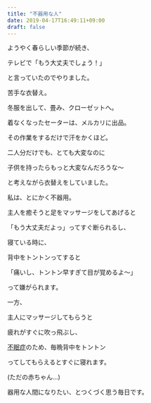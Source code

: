 ```yaml
---
title: "不器用な人"
date: 2019-04-17T16:49:11+09:00
draft: false
---
```


ようやく春らしい季節が続き、

テレビで「もう大丈夫でしょう！」

と言っていたのでやりました。

苦手な衣替え。

冬服を出して、畳み、クローゼットへ。

着なくなったセーターは、メルカリに出品。

その作業をするだけで汗をかくほど。

二人分だけでも、とても大変なのに

子供を持ったらもっと大変なんだろうな〜

と考えながら衣替えをしていました。

私は、とにかく不器用。

主人を癒そうと足をマッサージをしてあげると

「もう大丈夫だよっ」ってすぐ断られるし、&nbsp;

寝ている時に、

背中をトントンってすると

「痛いし、トントン早すぎて目が覚めるよ〜」

って嫌がられます。

一方、

主人にマッサージしてもらうと

疲れがすぐに吹っ飛ぶし、

[不眠症](http://d.hatena.ne.jp/keyword/%C9%D4%CC%B2%BE%C9)のため、毎晩背中をトントン

ってしてもらえるとすぐに寝れます。

(ただの赤ちゃん…)

器用な人間になりたい、とつくづく思う毎日です。



